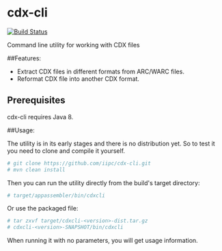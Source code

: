 # cdx-cli

[![Build Status](https://travis-ci.org/iipc/cdx-cli.png?branch=master)](https://travis-ci.org/iipc/cdx-cli/)

Command line utility for working with CDX files

##Features:

* Extract CDX files in different formats from ARC/WARC files.
* Reformat CDX file into another CDX format.

## Prerequisites

cdx-cli requires Java 8.

##Usage:

The utility is in its early stages and there is no distribution yet.
So to test it you need to clone and compile it yourself.

```bash
# git clone https://github.com/iipc/cdx-cli.git
# mvn clean install
```

Then you can run the utility directly from the build's target directory:

```bash
# target/appassembler/bin/cdxcli
```

Or use the packaged file:

```bash
# tar zxvf target/cdxcli-<version>-dist.tar.gz
# cdxcli-<version>-SNAPSHOT/bin/cdxcli
```

When running it with no parameters, you will get usage information.
